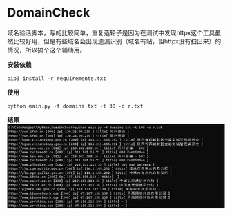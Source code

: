 # DomainCheck
域名验活脚本，写的比较简单，重复造轮子是因为在测试中发现httpx这个工具虽然比较好用，但是有些域名会出现遗漏识别（域名有站，但httpx没有扫出来）的情况，所以搞个这个辅助用。

**安装依赖**
```
pip3 install -r requirements.txt
```

**使用**
```
python main.py -f domains.txt -t 30 -o r.txt
```

**结果**
![检查结果](https://github.com/Al0neme/DomainCheck/blob/main/result.png?raw=true)

